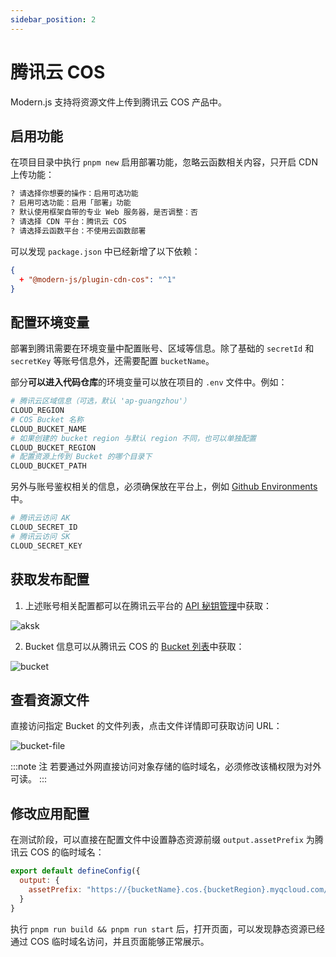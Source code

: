 ```yaml
---
sidebar_position: 2
---
```


# 腾讯云 COS

Modern.js 支持将资源文件上传到腾讯云 COS 产品中。

## 启用功能

在项目目录中执行 `pnpm new` 启用部署功能，忽略云函数相关内容，只开启 CDN 上传功能：

```bash
? 请选择你想要的操作：启用可选功能
? 启用可选功能：启用「部署」功能
? 默认使用框架自带的专业 Web 服务器，是否调整：否
? 请选择 CDN 平台：腾讯云 COS
? 请选择云函数平台：不使用云函数部署
```

可以发现 `package.json` 中已经新增了以下依赖：

```json
{
  + "@modern-js/plugin-cdn-cos": "^1"
}
```

## 配置环境变量

部署到腾讯需要在环境变量中配置账号、区域等信息。除了基础的 `secretId` 和 `secretKey` 等账号信息外，还需要配置 `bucketName`。

部分**可以进入代码仓库**的环境变量可以放在项目的 `.env` 文件中。例如：

```bash
# 腾讯云区域信息（可选，默认 'ap-guangzhou'）
CLOUD_REGION
# COS Bucket 名称
CLOUD_BUCKET_NAME
# 如果创建的 bucket region 与默认 region 不同，也可以单独配置
CLOUD_BUCKET_REGION
# 配置资源上传到 Bucket 的哪个目录下
CLOUD_BUCKET_PATH
```

另外与账号鉴权相关的信息，必须确保放在平台上，例如 [Github Environments](https://docs.github.com/en/actions/deployment/targeting-different-environments/using-environments-for-deployment) 中。

```bash
# 腾讯云访问 AK
CLOUD_SECRET_ID
# 腾讯云访问 SK
CLOUD_SECRET_KEY
```

## 获取发布配置

1. 上述账号相关配置都可以在腾讯云平台的 [API 秘钥管理](https://console.cloud.tencent.com/cam/capi)中获取：

![aksk](https://lf3-static.bytednsdoc.com/obj/eden-cn/aphqeh7uhohpquloj/modern-js/docs/tencent-aksk.png)

2. Bucket 信息可以从腾讯云 COS 的 [Bucket 列表](https://console.cloud.tencent.com/cos5/bucket)中获取：

![bucket](https://lf3-static.bytednsdoc.com/obj/eden-cn/aphqeh7uhohpquloj/modern-js/docs/cos-bucket-list.png)

## 查看资源文件

直接访问指定 Bucket 的文件列表，点击文件详情即可获取访问 URL：

![bucket-file](https://lf3-static.bytednsdoc.com/obj/eden-cn/aphqeh7uhohpquloj/modern-js/docs/cos-file.png)

:::note 注
若要通过外网直接访问对象存储的临时域名，必须修改该桶权限为对外可读。
:::

## 修改应用配置

在测试阶段，可以直接在配置文件中设置静态资源前缀 `output.assetPrefix` 为腾讯云 COS 的临时域名：

```js
export default defineConfig({
  output: {
    assetPrefix: "https://{bucketName}.cos.{bucketRegion}.myqcloud.com/"
  }
}
```

执行 `pnpm run build && pnpm run start` 后，打开页面，可以发现静态资源已经通过 COS 临时域名访问，并且页面能够正常展示。

